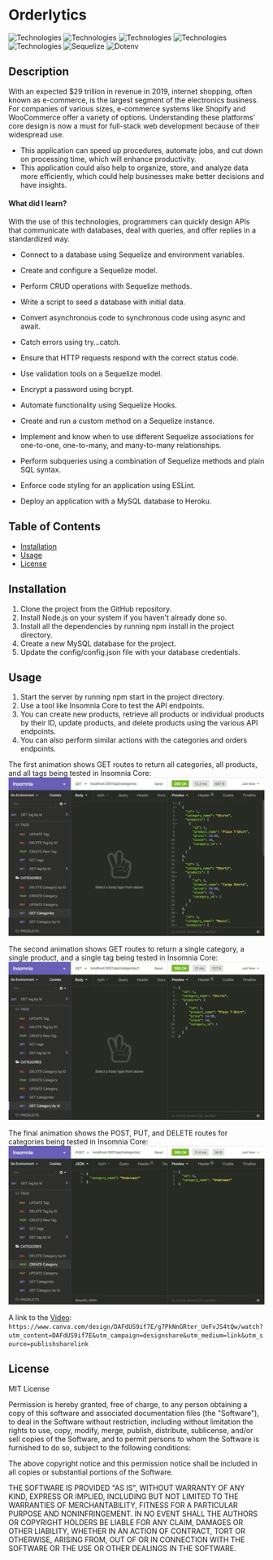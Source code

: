 # Orderlytics
![Technologies](https://img.shields.io/badge/-Git-F05032?logo=Git&logoColor=white) ![Technologies](https://img.shields.io/badge/-JavaScript-007396?logo=JavaScript&logoColor=white) ![Technologies](https://img.shields.io/badge/-Node.js-339933?logo=Node.js&logoColor=white) ![Technologies](https://img.shields.io/badge/-npm-CB3837?logo=npm&logoColor=white) ![Technologies](https://img.shields.io/badge/-MySQL-4479A1?logo=MySQL&logoColor=white) ![Sequelize](https://img.shields.io/badge/-Sequelize-blue) ![Dotenv](https://img.shields.io/badge/-Dotenv-purple)

## Description



 With an expected $29 trillion in revenue in 2019, internet shopping, often known as e-commerce, is the largest segment of the electronics business. For companies of various sizes, e-commerce systems like Shopify and WooCommerce offer a variety of options. Understanding these platforms' core design is now a must for full-stack web development because of their widespread use.
- This application can speed up procedures, automate jobs, and cut down on processing time, which will enhance     productivity.
- This application could also help to organize, store, and analyze data more efficiently, which could help businesses make better decisions and have insights.

#### What did I learn?
With the use of this technologies, programmers can quickly design APIs that communicate with databases, deal with queries, and offer replies in a standardized way.
- Connect to a database using Sequelize and environment variables.

- Create and configure a Sequelize model.

- Perform CRUD operations with Sequelize methods.

- Write a script to seed a database with initial data.

- Convert asynchronous code to synchronous code using async and await.

- Catch errors using try...catch.

- Ensure that HTTP requests respond with the correct status code.

- Use validation tools on a Sequelize model.

- Encrypt a password using bcrypt.

- Automate functionality using Sequelize Hooks.

- Create and run a custom method on a Sequelize instance.

- Implement and know when to use different Sequelize associations for one-to-one, one-to-many, and many-to-many relationships.

- Perform subqueries using a combination of Sequelize methods and plain SQL syntax.

- Enforce code styling for an application using ESLint.

- Deploy an application with a MySQL database to Heroku.

## Table of Contents



- [Installation](#installation)
- [Usage](#usage)
- [License](#license)

## Installation


1. Clone the project from the GitHub repository.
2. Install Node.js on your system if you haven't already done so.
3. Install all the dependencies by running npm install in the project directory.
3. Create a new MySQL database for the project.
4. Update the config/config.json file with your database credentials.


## Usage

1. Start the server by running npm start in the project directory.
2. Use a tool like Insomnia Core to test the API endpoints.
3. You can create new products, retrieve all products or individual products by their ID, update products, and delete products using the various API endpoints.
4. You can also perform similar actions with the categories and orders endpoints.


The first animation shows GET routes to return all categories, all products, and all tags being tested in Insomnia Core:
![alt text](./assets/demo-01.gif)

The second animation shows GET routes to return a single category, a single product, and a single tag being tested in Insomnia Core:
![alt text](./assets/demo-02.gif)

The final animation shows the POST, PUT, and DELETE routes for categories being tested in Insomnia Core:
![alt text](./assets/demo-03.gif)




A link to the [Video](https://www.canva.com/design/DAFdUS9if7E/g7PkNnGRter_UeFvJS4tQw/watch?utm_content=DAFdUS9if7E&utm_campaign=designshare&utm_medium=link&utm_source=publishsharelink/view): ``` https://www.canva.com/design/DAFdUS9if7E/g7PkNnGRter_UeFvJS4tQw/watch?utm_content=DAFdUS9if7E&utm_campaign=designshare&utm_medium=link&utm_source=publishsharelink```



## License

MIT License


Permission is hereby granted, free of charge, to any person obtaining a copy
of this software and associated documentation files (the "Software"), to deal
in the Software without restriction, including without limitation the rights
to use, copy, modify, merge, publish, distribute, sublicense, and/or sell
copies of the Software, and to permit persons to whom the Software is
furnished to do so, subject to the following conditions:

The above copyright notice and this permission notice shall be included in all
copies or substantial portions of the Software.

THE SOFTWARE IS PROVIDED "AS IS", WITHOUT WARRANTY OF ANY KIND, EXPRESS OR
IMPLIED, INCLUDING BUT NOT LIMITED TO THE WARRANTIES OF MERCHANTABILITY,
FITNESS FOR A PARTICULAR PURPOSE AND NONINFRINGEMENT. IN NO EVENT SHALL THE
AUTHORS OR COPYRIGHT HOLDERS BE LIABLE FOR ANY CLAIM, DAMAGES OR OTHER
LIABILITY, WHETHER IN AN ACTION OF CONTRACT, TORT OR OTHERWISE, ARISING FROM,
OUT OF OR IN CONNECTION WITH THE SOFTWARE OR THE USE OR OTHER DEALINGS IN THE
SOFTWARE.

